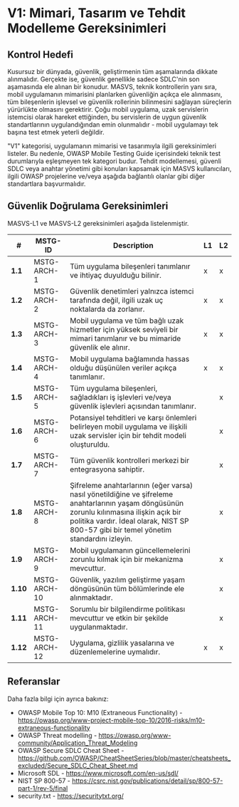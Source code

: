 # V1: Mimari, Tasarım ve Tehdit Modelleme Gereksinimleri

## Kontrol Hedefi

Kusursuz bir dünyada, güvenlik, geliştirmenin tüm aşamalarında dikkate alınmalıdır. Gerçekte ise, güvenlik genellikle sadece SDLC'nin son aşamasında ele alınan bir konudur. MASVS, teknik kontrollerin yanı sıra, mobil uygulamanın mimarisini planlarken güvenliğin açıkça ele alınmasını, tüm bileşenlerin işlevsel ve güvenlik rollerinin bilinmesini sağlayan süreçlerin yürürlükte olmasını gerektirir. Çoğu mobil uygulama, uzak servislerin istemcisi olarak hareket ettiğinden, bu servislerin de uygun güvenlik standartlarının uygulandığından emin olunmalıdır - mobil uygulamayı tek başına test etmek yeterli değildir.

"V1" kategorisi, uygulamanın mimarisi ve tasarımıyla ilgili gereksinimleri listeler. Bu nedenle, OWASP Mobile Testing Guide içerisindeki teknik test durumlarıyla eşleşmeyen tek kategori budur. Tehdit modellemesi, güvenli SDLC veya anahtar yönetimi gibi konuları kapsamak için MASVS kullanıcıları, ilgili OWASP projelerine ve/veya aşağıda bağlantılı olanlar gibi diğer standartlara başvurmalıdır.

## Güvenlik Doğrulama Gereksinimleri

MASVS-L1 ve MASVS-L2 gereksinimleri aşağıda listelenmiştir.

| # | MSTG-ID | Description | L1 | L2 |
| -- | ---------- | ---------------------- | - | - |
| **1.1** | MSTG-ARCH-1 | Tüm uygulama bileşenleri tanımlanır ve ihtiyaç duyulduğu bilinir. | x | x |
| **1.2** | MSTG-ARCH-2 | Güvenlik denetimleri yalnızca istemci tarafında değil, ilgili uzak uç noktalarda da zorlanır. | x | x |
| **1.3** | MSTG-ARCH-3 | Mobil uygulama ve tüm bağlı uzak hizmetler için yüksek seviyeli bir mimari tanımlanır ve bu mimaride güvenlik ele alınır. | x | x |
| **1.4** | MSTG-ARCH-4 | Mobil uygulama bağlamında hassas olduğu düşünülen veriler açıkça tanımlanır. | x | x |
| **1.5** | MSTG-ARCH-5 | Tüm uygulama bileşenleri, sağladıkları iş işlevleri ve/veya güvenlik işlevleri açısından tanımlanır.  |  | x |
| **1.6** | MSTG-ARCH-6 | Potansiyel tehditleri ve karşı önlemleri belirleyen mobil uygulama ve ilişkili uzak servisler için bir tehdit modeli oluşturuldu. |  | x |
| **1.7** | MSTG-ARCH-7 | Tüm güvenlik kontrolleri merkezi bir entegrasyona sahiptir.  |  | x |
| **1.8** | MSTG-ARCH-8 | Şifreleme anahtarlarının (eğer varsa) nasıl yönetildiğine ve şifreleme anahtarlarının yaşam döngüsünün zorunlu kılınmasına ilişkin açık bir politika vardır. İdeal olarak, NIST SP 800-57 gibi bir temel yönetim standardını izleyin. |  | x |
| **1.9** | MSTG-ARCH-9 | Mobil uygulamanın güncellemelerini zorunlu kılmak için bir mekanizma mevcuttur. |  | x |
| **1.10** | MSTG-ARCH-10 | Güvenlik, yazılım geliştirme yaşam döngüsünün tüm bölümlerinde ele alınmaktadır. |  | x |
| **1.11** | MSTG-ARCH-11 | Sorumlu bir bilgilendirme politikası mevcuttur ve etkin bir şekilde uygulanmaktadır. |  | x |
| **1.12** | MSTG-ARCH-12 | Uygulama, gizlilik yasalarına ve düzenlemelerine uymalıdır. | x | x |

## Referanslar

Daha fazla bilgi için ayrıca bakınız:

- OWASP Mobile Top 10: M10 (Extraneous Functionality) - <https://owasp.org/www-project-mobile-top-10/2016-risks/m10-extraneous-functionality>
- OWASP Threat modelling - <https://owasp.org/www-community/Application_Threat_Modeling>
- OWASP Secure SDLC Cheat Sheet - <https://github.com/OWASP/CheatSheetSeries/blob/master/cheatsheets_excluded/Secure_SDLC_Cheat_Sheet.md>
- Microsoft SDL - <https://www.microsoft.com/en-us/sdl/>
- NIST SP 800-57 - <https://csrc.nist.gov/publications/detail/sp/800-57-part-1/rev-5/final>
- security.txt - <https://securitytxt.org/>
